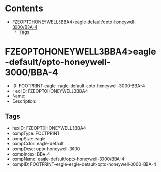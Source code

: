 



Contents
========

* [FZEOPTOHONEYWELL3BBA4>eagle-default/opto-honeywell-3000/BBA-4](#fzeoptohoneywell3bba4eagle-defaultopto-honeywell-3000bba-4)
	* [Tags](#tags)

# FZEOPTOHONEYWELL3BBA4>eagle-default/opto-honeywell-3000/BBA-4

- ID: FOOTPRINT-eagle-eagle-default-opto-honeywell-3000-BBA-4
- Hex ID: FZEOPTOHONEYWELL3BBA4
- Name: 
- Description: 

## Tags

- hexID: FZEOPTOHONEYWELL3BBA4
- oompType: FOOTPRINT
- oompSize: eagle
- oompColor: eagle-default
- oompDesc: opto-honeywell-3000
- oompIndex: BBA-4
- oompName: eagle-default/opto-honeywell-3000/BBA-4
- oompID: FOOTPRINT-eagle-eagle-default-opto-honeywell-3000-BBA-4
